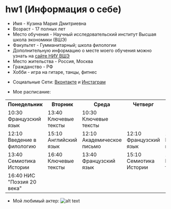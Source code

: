 # hw1 (Информация о себе)
* Имя - Кузина Мария Дмитриевна 
* Возраст - 17 полных лет
* Место обучения - Научный исследовательский институт Высшая школа экономики (ВШЭ)
* Факультет - Гумманитарный; школа филологии
* Дополнительную информацию о месте моего обучения можно узнать на [сайте НИУ ВШЭ](https://www.hse.ru/ba/philology/)
* Место жительства - Россия, Москва
* Гражданство - РФ
* Хобби - игра на гитаре, танцы, фитнес
+ Социальные Сети: [Вконтакте](https://vk.com/mkd1598) и [Инстаграм](https://www.instagram.com/marie_kkkkkk/)
- Мое расписание:
<table>
    <tr>
       <tr>
       <th>Понедельник</th>
        <th>Вторник</th>
     <th>Среда</th>
     <th>Четверг</th>
     <th>Пятница</th>
    </tr>
    <tr>
     </td>      
 <td>10:30 Французский язык</td>
  <td>13:40 Ключевые тексты</td>
        <td>10:30 Ключевые тексты</tr>
         <td>12:10 Введение в филологию</td>
         <td>15:10 Английский язык</td>
         <td>12:10 Академическое письмо</td>
           <td>12:10 Французский язык</td>
         <td>12:10 Цифровая грамотность</tr>
        <td>13:40 Семиотика Истории</td>
         <td>16:40 Ключевые тексты</td>
          <td>13:40 Французский язык</td>
         <td>15:10 Семиотика Истории</td>
        <td>13:40 Ключевые тексты</td>
        </tr>
        </tr>
        <td>16:40 НИС "Поэзия 20 века"</td>
    </tr>
</table>
 
 * Мой любимый актер:
![alt text]( http://7wallpapers.net/wp-content/uploads/7_Marlon-Brando.jpg "Комм"  )
